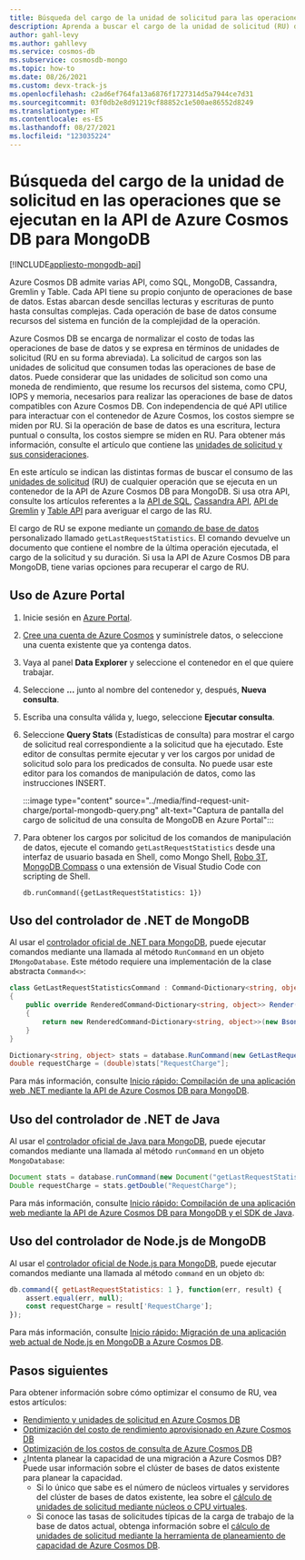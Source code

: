 ```yaml
---
title: Búsqueda del cargo de la unidad de solicitud para las operaciones de MongoDB para la API de Azure Cosmos DB
description: Aprenda a buscar el cargo de la unidad de solicitud (RU) de las consultas de MongoDB que se ejecutan en un contenedor de Azure Cosmos. Puede usar los controladores de Azure Portal, MongoDB .NET, Java y Node.js.
author: gahl-levy
ms.author: gahllevy
ms.service: cosmos-db
ms.subservice: cosmosdb-mongo
ms.topic: how-to
ms.date: 08/26/2021
ms.custom: devx-track-js
ms.openlocfilehash: c2ad6ef764fa13a6876f1727314d5a7944ce7d31
ms.sourcegitcommit: 03f0db2e8d91219cf88852c1e500ae86552d8249
ms.translationtype: HT
ms.contentlocale: es-ES
ms.lasthandoff: 08/27/2021
ms.locfileid: "123035224"
---
```

# <a name="find-the-request-unit-charge-for-operations-executed-in-azure-cosmos-db-api-for-mongodb"></a>Búsqueda del cargo de la unidad de solicitud en las operaciones que se ejecutan en la API de Azure Cosmos DB para MongoDB
[!INCLUDE[appliesto-mongodb-api](../includes/appliesto-mongodb-api.md)]

Azure Cosmos DB admite varias API, como SQL, MongoDB, Cassandra, Gremlin y Table. Cada API tiene su propio conjunto de operaciones de base de datos. Estas abarcan desde sencillas lecturas y escrituras de punto hasta consultas complejas. Cada operación de base de datos consume recursos del sistema en función de la complejidad de la operación.

Azure Cosmos DB se encarga de normalizar el costo de todas las operaciones de base de datos y se expresa en términos de unidades de solicitud (RU en su forma abreviada). La solicitud de cargos son las unidades de solicitud que consumen todas las operaciones de base de datos. Puede considerar que las unidades de solicitud son como una moneda de rendimiento, que resume los recursos del sistema, como CPU, IOPS y memoria, necesarios para realizar las operaciones de base de datos compatibles con Azure Cosmos DB. Con independencia de qué API utilice para interactuar con el contenedor de Azure Cosmos, los costos siempre se miden por RU. Si la operación de base de datos es una escritura, lectura puntual o consulta, los costos siempre se miden en RU. Para obtener más información, consulte el artículo que contiene las [unidades de solicitud y sus consideraciones](../request-units.md).

En este artículo se indican las distintas formas de buscar el consumo de las [unidades de solicitud](../request-units.md) (RU) de cualquier operación que se ejecuta en un contenedor de la API de Azure Cosmos DB para MongoDB. Si usa otra API, consulte los artículos referentes a la [API de SQL](../find-request-unit-charge.md), [Cassandra API](../cassandra/find-request-unit-charge-cassandra.md), [API de Gremlin](../find-request-unit-charge-gremlin.md) y [Table API](../table/find-request-unit-charge.md) para averiguar el cargo de las RU.

El cargo de RU se expone mediante un [comando de base de datos](https://docs.mongodb.com/manual/reference/command/) personalizado llamado `getLastRequestStatistics`. El comando devuelve un documento que contiene el nombre de la última operación ejecutada, el cargo de la solicitud y su duración. Si usa la API de Azure Cosmos DB para MongoDB, tiene varias opciones para recuperar el cargo de RU.

## <a name="use-the-azure-portal"></a>Uso de Azure Portal

1. Inicie sesión en [Azure Portal](https://portal.azure.com/).

1. [Cree una cuenta de Azure Cosmos](create-mongodb-dotnet.md#create-a-database-account) y suminístrele datos, o seleccione una cuenta existente que ya contenga datos.

1. Vaya al panel **Data Explorer** y seleccione el contenedor en el que quiere trabajar.

1. Seleccione **...** junto al nombre del contenedor y, después, **Nueva consulta**.

1. Escriba una consulta válida y, luego, seleccione **Ejecutar consulta**.

1. Seleccione **Query Stats** (Estadísticas de consulta) para mostrar el cargo de solicitud real correspondiente a la solicitud que ha ejecutado. Este editor de consultas permite ejecutar y ver los cargos por unidad de solicitud solo para los predicados de consulta. No puede usar este editor para los comandos de manipulación de datos, como las instrucciones INSERT.

   :::image type="content" source="../media/find-request-unit-charge/portal-mongodb-query.png" alt-text="Captura de pantalla del cargo de solicitud de una consulta de MongoDB en Azure Portal":::

1. Para obtener los cargos por solicitud de los comandos de manipulación de datos, ejecute el comando `getLastRequestStatistics` desde una interfaz de usuario basada en Shell, como Mongo Shell, [Robo 3T](connect-using-robomongo.md), [MongoDB Compass](connect-using-compass.md) o una extensión de Visual Studio Code con scripting de Shell.

   `db.runCommand({getLastRequestStatistics: 1})`

## <a name="use-the-mongodb-net-driver"></a>Uso del controlador de .NET de MongoDB

Al usar el [controlador oficial de .NET para MongoDB](https://docs.mongodb.com/ecosystem/drivers/csharp/), puede ejecutar comandos mediante una llamada al método `RunCommand` en un objeto `IMongoDatabase`. Este método requiere una implementación de la clase abstracta `Command<>`:

```csharp
class GetLastRequestStatisticsCommand : Command<Dictionary<string, object>>
{
    public override RenderedCommand<Dictionary<string, object>> Render(IBsonSerializerRegistry serializerRegistry)
    {
        return new RenderedCommand<Dictionary<string, object>>(new BsonDocument("getLastRequestStatistics", 1), serializerRegistry.GetSerializer<Dictionary<string, object>>());
    }
}

Dictionary<string, object> stats = database.RunCommand(new GetLastRequestStatisticsCommand());
double requestCharge = (double)stats["RequestCharge"];
```

Para más información, consulte [Inicio rápido: Compilación de una aplicación web .NET mediante la API de Azure Cosmos DB para MongoDB](create-mongodb-dotnet.md).

## <a name="use-the-mongodb-java-driver"></a>Uso del controlador de .NET de Java


Al usar el [controlador oficial de Java para MongoDB](https://mongodb.github.io/mongo-java-driver/), puede ejecutar comandos mediante una llamada al método `runCommand` en un objeto `MongoDatabase`:

```java
Document stats = database.runCommand(new Document("getLastRequestStatistics", 1));
Double requestCharge = stats.getDouble("RequestCharge");
```

Para más información, consulte [Inicio rápido: Compilación de una aplicación web mediante la API de Azure Cosmos DB para MongoDB y el SDK de Java](create-mongodb-java.md).

## <a name="use-the-mongodb-nodejs-driver"></a>Uso del controlador de Node.js de MongoDB

Al usar el [controlador oficial de Node.js para MongoDB](https://mongodb.github.io/node-mongodb-native/), puede ejecutar comandos mediante una llamada al método `command` en un objeto `db`:

```javascript
db.command({ getLastRequestStatistics: 1 }, function(err, result) {
    assert.equal(err, null);
    const requestCharge = result['RequestCharge'];
});
```

Para más información, consulte [Inicio rápido: Migración de una aplicación web actual de Node.js en MongoDB a Azure Cosmos DB](create-mongodb-nodejs.md).

## <a name="next-steps"></a>Pasos siguientes

Para obtener información sobre cómo optimizar el consumo de RU, vea estos artículos:

* [Rendimiento y unidades de solicitud en Azure Cosmos DB](../request-units.md)
* [Optimización del costo de rendimiento aprovisionado en Azure Cosmos DB](../optimize-cost-throughput.md)
* [Optimización de los costos de consulta de Azure Cosmos DB](../optimize-cost-reads-writes.md)
* ¿Intenta planear la capacidad de una migración a Azure Cosmos DB? Puede usar información sobre el clúster de bases de datos existente para planear la capacidad.
    * Si lo único que sabe es el número de núcleos virtuales y servidores del clúster de bases de datos existente, lea sobre el [cálculo de unidades de solicitud mediante núcleos o CPU virtuales](../convert-vcore-to-request-unit.md). 
    * Si conoce las tasas de solicitudes típicas de la carga de trabajo de la base de datos actual, obtenga información sobre el [cálculo de unidades de solicitud mediante la herramienta de planeamiento de capacidad de Azure Cosmos DB](estimate-ru-capacity-planner.md).